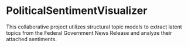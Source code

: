 # PoliticalSentimentVisualizer
This collaborative project utilizes structural topic models to extract latent topics from the Federal Government News Release and analyze their attached  sentiments.
